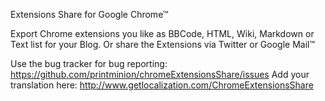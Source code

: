 Extensions Share for Google Chrome™

Export Chrome extensions you like as BBCode, HTML, Wiki, Markdown or Text list for your Blog. 
Or share the Extensions via Twitter or Google Mail™

Use the bug tracker for bug reporting: https://github.com/printminion/chromeExtensionsShare/issues
Add your translation here: http://www.getlocalization.com/ChromeExtensionsShare
